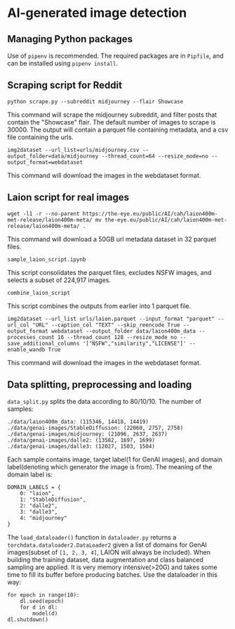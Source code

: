 # AI-generated image detection

## Managing Python packages

Use of `pipenv` is recommended. The required packages are in `Pipfile`, and can be installed using `pipenv install`.

## Scraping script for Reddit

`python scrape.py --subreddit midjourney --flair Showcase`

This command will scrape the midjourney subreddit, and filter posts that contain the "Showcase" flair. The default number of images to scrape is 30000. The output will contain a parquet file containing metadata, and a csv file containing the urls.

`img2dataset --url_list=urls/midjourney.csv --output_folder=data/midjourney --thread_count=64 --resize_mode=no --output_format=webdataset`

This command will download the images in the webdataset format.


## Laion script for real images

`wget -l1 -r --no-parent https://the-eye.eu/public/AI/cah/laion400m-met-release/laion400m-meta/
mv the-eye.eu/public/AI/cah/laion400m-met-release/laion400m-meta/ .`

This command will download a 50GB url metadata dataset in 32 parquet files.

`sample_laion_script.ipynb`

This script consolidates the parquet files, excludes NSFW images, and selects a subset of 224,917 images.

`combine_laion_script`

This script combines the outputs from earlier into 1 parquet file.

`img2dataset --url_list urls/laion.parquet --input_format "parquet" --url_col "URL" --caption_col "TEXT" --skip_reencode True --output_format webdataset --output_folder data/laion400m_data --processes_count 16 --thread_count 128 --resize_mode no --save_additional_columns '["NSFW","similarity","LICENSE"]' --enable_wandb True`

This command will download the images in the webdataset format.


## Data splitting, preprocessing and loading

`data_split.py` splits the data according to 80/10/10. The number of samples:

```
./data/laion400m_data: (115346, 14418, 14419)
./data/genai-images/StableDiffusion: (22060, 2757, 2758)
./data/genai-images/midjourney: (21096, 2637, 2637)
./data/genai-images/dalle2: (13582, 1697, 1699)
./data/genai-images/dalle3: (12027, 1503, 1504)
```

Each sample contains image, target label(1 for GenAI images), and domain label(denoting which generator the image is from). The meaning of the domain label is:

```
DOMAIN_LABELS = {
    0: "laion",
    1: "StableDiffusion",
    2: "dalle2",
    3: "dalle3",
    4: "midjourney"
}
```

The `load_dataloader()` function in `dataloader.py` returns a `torchdata.dataloader2.DataLoader2` given a list of domains for GenAI images(subset of `[1, 2, 3, 4]`, LAION will always be included). When building the training dataset, data augmentation and class balanced sampling are applied. It is very memory intensive(>20G) and takes some time to fill its buffer before producing batches. Use the dataloader in this way:

```
for epoch in range(10):
    dl.seed(epoch)
    for d in dl:
        model(d)
dl.shutdown()
```